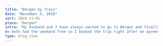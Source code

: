 ```yaml
---
title: "Bergen by Train"
date: "November 5, 2018"
sort: 2018-11-05
place: "bergen"
intro: "My husband and I have always wanted to go to Bergen and finally did it.
We both had the weekend free so I booked the trip right after we agreed. It was a week before the travel."
type: blog_item
---
```

